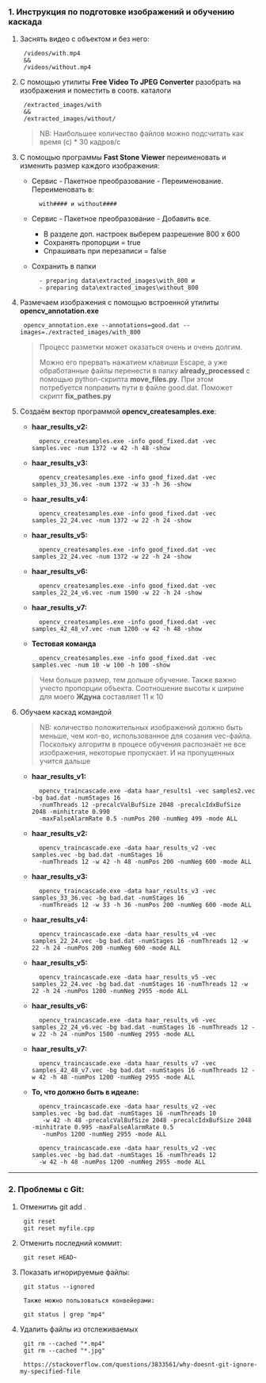 ### 1. Инструкция по подготовке изображений и обучению каскада

1. Заснять видео с объектом и без него:

	    /videos/with.mp4 
	    &&
	    /videos/without.mp4
	
2. С помощью утилиты **Free Video To JPEG Converter** разобрать на изображения и поместить в соотв. каталоги

	    /extracted_images/with 
	    &&
	    /extracted_images/without/
	    
    > NB: Наибольшее количество файлов можно подсчитать как время (с) * 30 кадров/с
	
3. С помощью программы **Fast Stone Viewer** переименовать и изменить размер каждого изображения:

    - Сервис - Пакетное преобразование - Переименование.
      Переименовать в:
       
            with#### и without####
    
    - Сервис - Пакетное преобразование - Добавить все. 
        + В разделе доп. настроек выберем разрешение 800 х 600
        + Сохранять пропорции = true
        + Спрашивать при перезаписи = false
        
    - Сохранить в папки 
	
            - preparing data\extracted_images\with_800 и 
            - preparing data\extracted_images\without_800
	
4. Размечаем изображения с помощью встроенной утилиты **opencv_annotation.exe**

        opencv_annotation.exe --annotations=good.dat --images=./extracted_images/with_800
          
    > Процесс разметки может оказаться очень и очень долгим.
    >                                                                                                                                                                                     
    > Можно его прервать нажатием клавиши Escape, а уже обработанные файлы перенести в папку **already_processed**
    с помощью python-скрипта **move_files.py**.
    При этом потребуется поправить пути в файле good.dat. Поможет скрипт **fix_pathes.py**
      
5. Создаём вектор программой **opencv_createsamples.exe**:

    - **haar_results_v2:**
     
            opencv_createsamples.exe -info good_fixed.dat -vec samples.vec -num 1372 -w 42 -h 48 -show
    
    - **haar_results_v3:**
     
            opencv_createsamples.exe -info good_fixed.dat -vec samples_33_36.vec -num 1372 -w 33 -h 36 -show
            
    - **haar_results_v4:**
     
            opencv_createsamples.exe -info good_fixed.dat -vec samples_22_24.vec -num 1372 -w 22 -h 24 -show
        
    - **haar_results_v5:**
     
            opencv_createsamples.exe -info good_fixed.dat -vec samples_22_24.vec -num 1372 -w 22 -h 24 -show
            
    - **haar_results_v6:**
     
            opencv_createsamples.exe -info good_fixed.dat -vec samples_22_24_v6.vec -num 1500 -w 22 -h 24 -show

    - **haar_results_v7:**
     
            opencv_createsamples.exe -info good_fixed.dat -vec samples_42_48_v7.vec -num 1200 -w 42 -h 48 -show
            
    - **Тестовая команда**
    
            opencv_createsamples.exe -info good_fixed.dat -vec samples.vec -num 10 -w 100 -h 100 -show
        
    > Чем больше размер, тем дольше обучение. Также важно учесто пропорции объекта.
      Соотношение высоты к ширине для моего **Ждуна** составляет 11 к 10
        
6. Обучаем каскад командой

    > NB: количество положительных изображений должно быть меньше, чем кол-во, использованное для созания vec-файла.
	  Поскольку алгоритм в процесе обучения распознаёт не все изображения, некоторые пропускает. И на пропущенных учится дальше

    - **haar_results_v1:**
    
            opencv_traincascade.exe -data haar_results1 -vec samples2.vec -bg bad.dat -numStages 16 
            -numThreads 12 -precalcValBufSize 2048 -precalcIdxBufSize 2048 -minhitrate 0.990 
            -maxFalseAlarmRate 0.5 -numPos 200 -numNeg 499 -mode ALL

    - **haar_results_v2:** 
    
            opencv_traincascade.exe -data haar_results_v2 -vec samples.vec -bg bad.dat -numStages 16 
            -numThreads 12 -w 42 -h 48 -numPos 200 -numNeg 600 -mode ALL
    
    - **haar_results_v3:** 
    
            opencv_traincascade.exe -data haar_results_v3 -vec samples_33_36.vec -bg bad.dat -numStages 16 
			-numThreads 12 -w 33 -h 36 -numPos 200 -numNeg 600 -mode ALL

    - **haar_results_v4:** 
    
            opencv_traincascade.exe -data haar_results_v4 -vec samples_22_24.vec -bg bad.dat -numStages 16 -numThreads 12 -w 22 -h 24 -numPos 200 -numNeg 600 -mode ALL
            
    - **haar_results_v5:** 
    
            opencv_traincascade.exe -data haar_results_v5 -vec samples_22_24.vec -bg bad.dat -numStages 16 -numThreads 12 -w 22 -h 24 -numPos 1200 -numNeg 2955 -mode ALL

    - **haar_results_v6:** 
    
            opencv_traincascade.exe -data haar_results_v6 -vec samples_22_24_v6.vec -bg bad.dat -numStages 16 -numThreads 12 -w 22 -h 24 -numPos 1500 -numNeg 2955 -mode ALL

    - **haar_results_v7:** 
    
            opencv_traincascade.exe -data haar_results_v7 -vec samples_42_48_v7.vec -bg bad.dat -numStages 16 -numThreads 12 -w 42 -h 48 -numPos 1200 -numNeg 2955 -mode ALL

    - **То, что должно быть в идеале:**
    
            opencv_traincascade.exe -data haar_results_v2 -vec samples.vec -bg bad.dat -numStages 16 -numThreads 10
             -w 42 -h 48 -precalcValBufSize 2048 -precalcIdxBufSize 2048 -minhitrate 0.995 -maxFalseAlarmRate 0.5 
             -numPos 1200 -numNeg 2955 -mode ALL
            
            opencv_traincascade.exe -data haar_results_v2 -vec samples.vec -bg bad.dat -numStages 16 -numThreads 12 
            -w 42 -h 48 -numPos 1200 -numNeg 2955 -mode ALL
        

***
		
### 2. Проблемы с Git:

1. Отменитиь git add .

		git reset
		git reset myfile.cpp
		
		
2. Отменить последний коммит:

		git reset HEAD~
		
3. Показать игнорируемые файлы:

		git status --ignored
		
		Также можно пользоваться конвейерами:
		
		git status | grep "mp4"
		
4. Удалить файлы из отслеживаемых

		git rm --cached "*.mp4"
		git rm --cached "*.jpg"
		
		https://stackoverflow.com/questions/3833561/why-doesnt-git-ignore-my-specified-file
